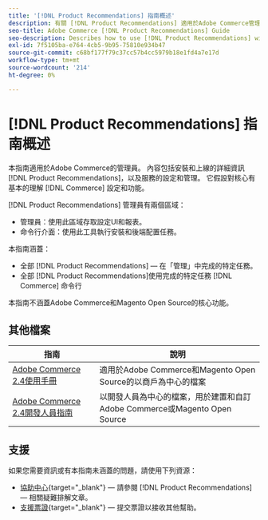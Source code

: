 ```yaml
---
title: '[!DNL Product Recommendations] 指南概述'
description: 有關 [!DNL Product Recommendations] 適用於Adobe Commerce管理員，包括安裝和上線
seo-title: Adobe Commerce [!DNL Product Recommendations] Guide
seo-description: Describes how to use [!DNL Product Recommendations] with Adobe Commerce.
exl-id: 7f5105ba-e764-4cb5-9b95-75810e934b47
source-git-commit: c68bf177f79c37cc57b4cc5979b18e1fd4a7e17d
workflow-type: tm+mt
source-wordcount: '214'
ht-degree: 0%

---
```


# [!DNL Product Recommendations] 指南概述

本指南適用於Adobe Commerce的管理員。 內容包括安裝和上線的詳細資訊 [!DNL Product Recommendations]，以及服務的設定和管理。 它假設對核心有基本的理解 [!DNL Commerce] 設定和功能。

[!DNL Product Recommendations] 管理員有兩個區域：

* 管理員：使用此區域存取設定UI和報表。
* 命令行介面：使用此工具執行安裝和後端配置任務。

本指南涵蓋：

* 全部 [!DNL Product Recommendations] — 在「管理」中完成的特定任務。
* 全部 [!DNL Product Recommendations]使用完成的特定任務 [!DNL Commerce] 命令行

本指南不涵蓋Adobe Commerce和Magento Open Source的核心功能。

## 其他檔案

| 指南 | 說明 |
|------ | ----------- |
| [Adobe Commerce 2.4使用手冊](https://experienceleague.adobe.com/docs/commerce.html) | 適用於Adobe Commerce和Magento Open Source的以商戶為中心的檔案 |
| [Adobe Commerce 2.4開發人員指南](https://developer.adobe.com/commerce/docs) | 以開發人員為中心的檔案，用於建置和自訂Adobe Commerce或Magento Open Source |

## 支援

如果您需要資訊或有本指南未涵蓋的問題，請使用下列資源：

* [協助中心](https://experienceleague.adobe.com/docs/commerce-knowledge-base/kb/help-center-guide/magento-help-center-user-guide.html#submit-tickets){target="_blank"} — 請參閱 [!DNL Product Recommendations] — 相關疑難排解文章。
* [支援票證](https://experienceleague.adobe.com/docs/commerce-knowledge-base/kb/help-center-guide/magento-help-center-user-guide.html#submit-ticket){target="_blank"} — 提交票證以接收其他幫助。
